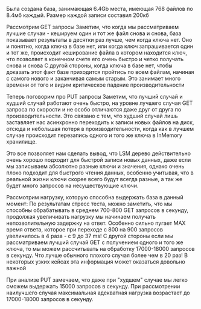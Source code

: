 Была создана база, занимающая 6.4Gb места, имеющая 768 файлов по 8.4мб каждый. Размер каждой записи составил 200кб

Рассмотрим GET запросы
Заметим, что когда мы рассматриваем лучшие случаи - кешируем один и тот же файл снова и снова, база показывает результаты
в десятки раз лучше, чем когда ключа нет. Оно и понятно, когда ключа в базе нет, или когда ключ запрашивается один и тот же,
происходит кеширование файла в котором находится ключ, что позволяет в конечном счете его очень быстро и четко получать снова и снова
С другой стороны, когда ключа в базе нет, чтобы доказать этот факт базе приходится пройтись по всем файлам, начиная
с самого нового и заканчивая самым старым. Это занимает много времени от того и видим критическое падение производительности

Теперь поговорим про PUT запросы
Заметим, что лучший случай и худший случай работают очень быстро, на уровне лучшего случая GET запроса по скорости
и не особо отличаются даже друг от друга по производительности. Это связано с тем, что худший случай лишь заставляет нас
асинхронно переходить к записи новых файлов на диск, отсюда и небольшая потеря в производительности, когда как в лучшем
случае происходит перезапись одного и того же ключа в InMemory хранилище.

Это все позволяет нам сделать вывод, что LSM дерево действительно очень хорошо подходит для быстрой записи новых данных,
даже если мы записываем абсолютно разные ключи и значения, однако очень плохо подходит для быстрого чтения данных,
особенно учитывая, что в реальной жизни ключи скорее всего будут всегда разные, а так же будет много запросов на несуществующие ключи.

Рассмотрим нагрузку, которую способна выдержать база в данный момент:
По результатам стресс теста, можно заметить, что мы способны обрабатывать в среднем 700-800 GET запросов в секунду, продолжая
увеличивать нагрузку мы начинаем получать непозволительную задержку на ответ. Особенно сильно пугает MAX время ответа,
которое при переходе с 800 на 900 запросов увеличилось в 4 раза - с 9 до 37 ms!
С другой стороны если мы рассматриваем лучший случай GET с получением одного и того же ключа, то мы можем рассчитывать
на обработку 17000-18000 запросов в секунду. Что лучше обычного плохого случая более чем в 20 раз! В некоторых узких
кейсах эта информация может оказаться довольно важной

При анализе PUT замечаем, что даже при "худшем" случае мы легко сможем выдержать 15000 запросов в секунду. При рассмотрении
наилучшего случая максимальная адекватная нагрузка возрастает до 17000-18000 запросов в секунду.